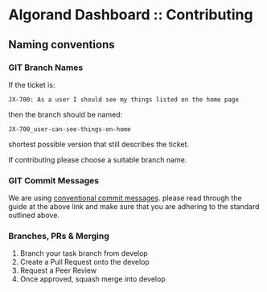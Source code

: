 # Algorand Dashboard :: Contributing <!-- omit in toc -->

## Naming conventions

### GIT Branch Names

If the ticket is:

`JX-700: As a user I should see my things listed on the home page`

then the branch should be named:

`JX-700_user-can-see-things-on-home`

shortest possible version that still describes the ticket.

If contributing please choose a suitable branch name.

### GIT Commit Messages

We are using [conventional commit messages](https://www.conventionalcommits.org/en/v1.0.0-beta.4/).
please read through the guide at the above link and make sure that you are adhering to the standard outlined above.

### Branches, PRs & Merging

1. Branch your task branch from develop
2. Create a Pull Request onto the develop
3. Request a Peer Review
4. Once approved, squash merge into develop